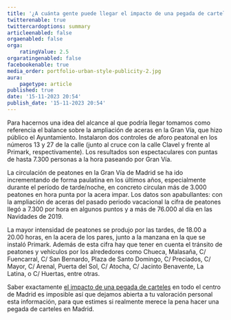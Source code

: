 ```yaml
---
title: '¿A cuánta gente puede llegar el impacto de una pegada de carteles en el centro de una gran urbe?'
twitterenable: true
twittercardoptions: summary
articleenabled: false
orgaenabled: false
orga:
    ratingValue: 2.5
orgaratingenabled: false
facebookenable: true
media_order: portfolio-urban-style-publicity-2.jpg
aura:
    pagetype: article
published: true
date: '15-11-2023 20:54'
publish_date: '15-11-2023 20:54'
---
```


Para hacernos una idea del alcance al que podría llegar tomamos como referencia el balance sobre la ampliación de aceras en la Gran Vía, que hizo público el Ayuntamiento. Instalaron dos controles de aforo peatonal en los números 13 y 27 de la calle (junto al cruce con la calle Clavel y frente al Primark, respectivamente). Los resultados son espectaculares con puntas de hasta 7.300 personas a la hora paseando por Gran Vía.

La circulación de peatones en la Gran Vía de Madrid se ha ido incrementando de forma paulatina en los últimos años, especialmente durante el período de tarde/noche, en concreto circulan más de 3.000 peatones en hora punta por la acera impar. Los datos son apabullantes: con la ampliación de aceras del pasado periodo vacacional la cifra de peatones llegó a 7.300 por hora en algunos puntos y a más de 76.000 al día en las Navidades de 2019.

La mayor intensidad de peatones se produjo por las tardes, de 18.00 a 20.00 horas, en la acera de los pares, junto a la manzana en la que se instaló Primark. Además de esta cifra hay que tener en cuenta el tránsito de peatones y vehículos por los alrededores como Chueca, Malasaña, C/ Fuencarral, C/ San Bernardo, Plaza de Santo Domingo, C/ Preciados, C/ Mayor, C/ Arenal, Puerta del Sol, C/ Atocha, C/ Jacinto Benavente, La Latina, o C/ Huertas, entre otras.

Saber exactamente [el impacto de una pegada de carteles](/pegada-de-carteles) en todo el centro de Madrid es imposible así que dejamos abierta a tu valoración personal esta información, para que estimes si realmente merece la pena hacer una pegada de carteles en Madrid.